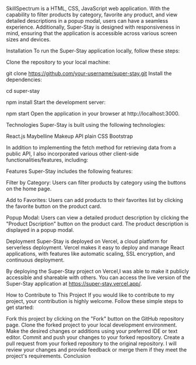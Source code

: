 SkillSpectrum is a HTML, CSS, JavaScript web application. With the capability to filter products by category, favorite any product, and view detailed descriptions in a popup modal, users can have a seamless experience. Additionally, Super-Stay is designed with responsiveness in mind, ensuring that the application is accessible across various screen sizes and devices.

Installation
To run the Super-Stay application locally, follow these steps:

Clone the repository to your local machine:

git clone https://github.com/your-username/super-stay.git
Install the dependencies:

cd super-stay

npm install
Start the development server:

npm start
Open the application in your browser at http://localhost:3000.

Technologies
Super-Stay is built using the following technologies:

React.js Maybelline Makeup API plain CSS Bootstrap

In addition to implementing the fetch method for retrieving data from a public API, I also incorporated various other client-side functionalities/features, including:

Features
Super-Stay includes the following features:

Filter by Category:
Users can filter products by category using the buttons on the home page.

Add to Favorites:
Users can add products to their favorites list by clicking the favorite button on the product card.

Popup Modal:
Users can view a detailed product description by clicking the "Product Dscription" button on the product card. The product description is displayed in a popup modal.

Deployment
Super-Stay is deployed on Vercel, a cloud platform for serverless deployment. Vercel makes it easy to deploy and manage React applications, with features like automatic scaling, SSL encryption, and continuous deployment.

By deploying the Super-Stay project on Vercel,I was able to make it publicly accessible and shareable with others. You can access the live version of the Super-Stay application at https://super-stay.vercel.app/.

How to Contribute to This Project
If you would like to contribute to my project, your contribution is highly welcome. Follow these simple steps to get started:

Fork this project by clicking on the "Fork" button on the GitHub repository page. Clone the forked project to your local development environment. Make the desired changes or additions using your preferred IDE or text editor. Commit and push your changes to your forked repository. Create a pull request from your forked repository to the original repository. I will review your changes and provide feedback or merge them if they meet the project's requirements. Conclusion
